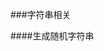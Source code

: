 ###字符串相关

####生成随机字符串
    <?php
        function randstr($len) {
            $c = "ABCDEFGHIJKLMNOPQRSTUVWXYZabcdefghijklmnopqrstuvwxyz0123456789";
            $ret = "";
            for($i=0; $i<$len; $i++) { 
                $ret.= $c[rand()%strlen($c)]; 
            }
            return $ret; 
	    }
    ?>
